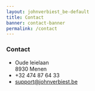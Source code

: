```yaml
---
layout: johnverbiest_be-default
title: Contact
banner: contact-banner
permalink: /contact
---
```


<div class="padding-outer col-lg-12 col-md-12 col-sm-12 col-xs-12">
  <div class="container">
    <div class="row">
     <aside class="contact-info col-lg-6 col-md-6 col-sm-12 col-xs-12">
      <h3>Contact</h3>
      <ul>
       <li><i class="fa fa-map-marker ping"></i> Oude leielaan<br>8930 Menen</li>
<li><i class="fa fa-phone"></i> +32 474 87 64 33</li>
<li><i class="fa fa-envelope"></i> <a href="mailto:support@johnverbiest.be">support@johnverbiest.be</a></li>
      </ul>
     </aside> 
    </div>
  </div>
</div>